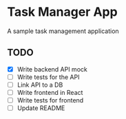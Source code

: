 # Task Manager App
A sample task management application

## TODO

- [x] Write backend API mock
- [ ] Write tests for the API
- [ ] Link API to a DB
- [ ] Write frontend in React
- [ ] Write tests for frontend
- [ ] Update README
